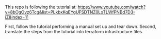 This repo is following the tutorial at: https://www.youtube.com/watch?v=8bOgOvz6Tcg&list=PLkbxKqEYgUFSDTNZ0LoTLWfPNBd7D3-iZ&index=11

First, follow the tutorial performing a manual set up and tear down.
Second, translate the steps from the tutorial into terraform infrastructure files.
